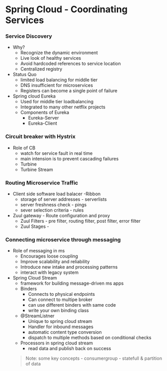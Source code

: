 # Spring Cloud - Coordinating Services

### Service Discovery
 - Why?
    - Recognize the dynamic environment
    - Live look of healthy services
    - Avoid hardcoded references to service location
    - Centralized registry 
 - Status Quo
    - limited load balancing for middle tier
    - DNS insufficient for microservices
    - Registers can become a single point of failure
 - Spring cloud Eureka
    - Used for middle tier loadbalancing
    - Integrated to many other netflix projects
    - Components of Eureka
        - Eureka-Server
        - Eureka-Client
### Circuit breaker with Hystrix
- Role of CB
   - watch for service fault in real time
   - main intension is to prevent cascading failures
   - Turbine
   - Turbine Stream
### Routing Microservice Traffic
- Client side software load balacer -Ribbon
   - storage of server addresses - serverlists
   - server freshness check - pings
   - sever selection criteria - rules
- Zuul gateway - Route configuration and proxy
   - Zuul Filters - pre filter, routing filter, post filter, error filter
   - Zuul Stages - 

### Connecting microservice through messaging
- Role of messaging in ms
   - Encourages loose coupling
   - Improve scalability and reliability
   - Introduce new intake and processing patterns
   - interact with legacy system
- Spring Cloud Stream
   - framework for building message-driven ms apps
   - Binders 
      - Connects to physical endpoints 
      - Can connect to multipe broker
      - can use different binders with same code
      - write your own binding class
   - @StreamListner
      - Unique to spring cloud stream
      - Handler for inbound messages
      - automatic content type conversion
      - dispatch to multiple methods based on conditional checks
   - Processors in spring cloud stream
      - read data and publish back on success
   > Note: some key concepts  - consumergroup  - statefull & partition of data
